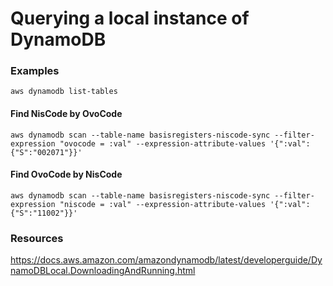 # Querying a local instance of DynamoDB

### Examples

`aws dynamodb list-tables`

#### Find NisCode by OvoCode
`aws dynamodb scan --table-name basisregisters-niscode-sync --filter-expression "ovocode = :val" --expression-attribute-values '{":val":{"S":"002071"}}'`

#### Find OvoCode by NisCode
`aws dynamodb scan --table-name basisregisters-niscode-sync --filter-expression "niscode = :val" --expression-attribute-values '{":val":{"S":"11002"}}'`


### Resources
https://docs.aws.amazon.com/amazondynamodb/latest/developerguide/DynamoDBLocal.DownloadingAndRunning.html
